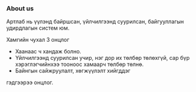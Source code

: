 ### About us

Артлаб нь үүлэнд байршсан, үйлчилгээнд суурилсан, байгууллагын удирдлагын систем юм.

Хамгийн чухал 3 онцлог
  - Хаанаас ч хандаж болно.
  - Үйлчилгээнд суурилсан учир, нэг дор их төлбөр төлөхгүй, сар бүр хэрэглэгчийнхээ тооноос хамаарч төлбөр төлнө.
  - Байнгын сайжруулалт, хөгжүүлэлт хийгддэг

гэдгээрээ онцлог.

